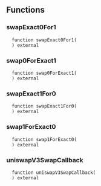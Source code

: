 


## Functions
### swapExact0For1
```solidity
  function swapExact0For1(
  ) external
```




### swap0ForExact1
```solidity
  function swap0ForExact1(
  ) external
```




### swapExact1For0
```solidity
  function swapExact1For0(
  ) external
```




### swap1ForExact0
```solidity
  function swap1ForExact0(
  ) external
```




### uniswapV3SwapCallback
```solidity
  function uniswapV3SwapCallback(
  ) external
```




